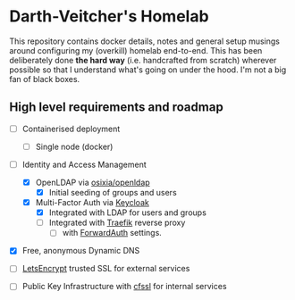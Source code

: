 # Darth-Veitcher's Homelab 
This repository contains docker details, notes and general setup musings around configuring my (overkill) homelab end-to-end. This has been deliberately done **the hard way** (i.e. handcrafted from scratch) wherever possible so that I understand what's going on under the hood. I'm not a big fan of black boxes.

## High level requirements and roadmap
* [ ] Containerised deployment
    * [ ] Single node (docker)
* [ ] Identity and Access Management
    * [x] OpenLDAP via [osixia/openldap](https://github.com/osixia/docker-openldap)
        * [x] Initial seeding of groups and users
    * [x] Multi-Factor Auth via [Keycloak](https://github.com/clems4ever/authelia)
        * [x] Integrated with LDAP for users and groups
        * [ ] Integrated with [Traefik](https://traefik.io) reverse proxy 
            * [ ] with [ForwardAuth](https://docs.traefik.io/v2.0/middlewares/forwardauth/) settings.
* [x] Free, anonymous Dynamic DNS
* [ ] [LetsEncrypt](https://letsencrypt.org) trusted SSL for external services
* [ ] Public Key Infrastructure with [cfssl](https://github.com/cloudflare/cfssl) for internal services


